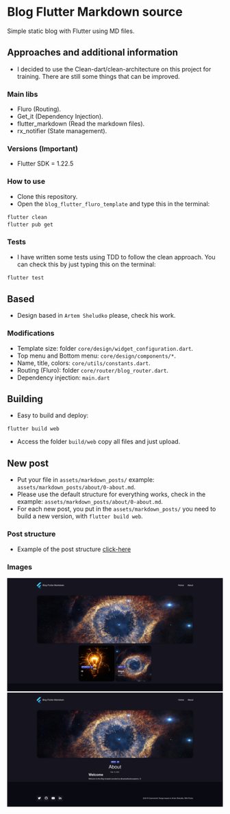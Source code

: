 # Blog Flutter Markdown source

Simple static blog with Flutter using MD files.

## Approaches and additional information
- I decided to use the Clean-dart/clean-architecture on this project for training. There are still some things that can be improved.

### Main libs
- Fluro (Routing).
- Get_it (Dependency Injection).
- flutter_markdown (Read the markdown files).
- rx_notifier (State management).

### Versions (Important)
* Flutter SDK = 1.22.5

### How to use
- Clone this repository.
- Open the `blog_flutter_fluro_template` and type this in the terminal:
```bash
flutter clean
flutter pub get
```
### Tests
- I have written some tests using TDD to follow the clean approach. You can check this by just typing this on the terminal:
```bash
flutter test
```
## Based

- Design based in `Artem Sheludko` please, check his work.

### Modifications

- Template size: folder `core/design/widget_configuration.dart`.
- Top menu and Bottom menu: `core/design/components/*`.
- Name, title, colors: `core/utils/constants.dart`.
- Routing (Fluro): folder `core/router/blog_router.dart`.
- Dependency injection: `main.dart`

## Building
- Easy to build and deploy:
```
flutter build web
```
- Access the folder `build/web` copy all files and just upload.

## New post
- Put your file in `assets/markdown_posts/` example: `assets/markdown_posts/about/0-about.md`.
- Please use the default structure for everything works, check in the example: `assets/markdown_posts/about/0-about.md`.
- For each new post, you put in the `assets/markdown_posts/` you need to build a new version, with `flutter build web`.
### Post structure
- Example of the post structure [click-here](https://raw.githubusercontent.com/raphaelbarbosaqwerty/Blog-Flutter-web-markdown/main/blog_flutter_fluro_template/assets/markdown_posts/about/0-about.md)  
### Images
<img src="https://raw.githubusercontent.com/raphaelbarbosaqwerty/Blog-Flutter-web-markdown/main/images/example-one.png"> <img src="https://raw.githubusercontent.com/raphaelbarbosaqwerty/Blog-Flutter-web-markdown/main/images/example-two.png">
